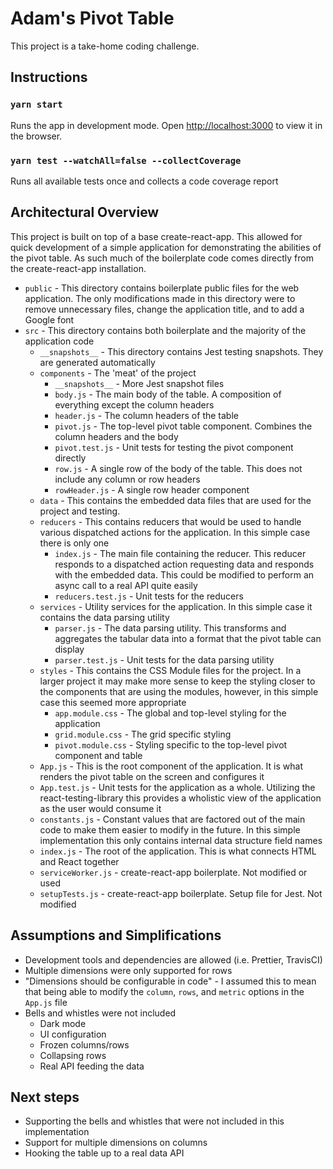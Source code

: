 # Adam's Pivot Table

This project is a take-home coding challenge.

## Instructions

### `yarn start`

Runs the app in development mode. Open [http://localhost:3000](http://localhost:3000) to view it in the browser.

### `yarn test --watchAll=false --collectCoverage`

Runs all available tests once and collects a code coverage report

## Architectural Overview

This project is built on top of a base create-react-app. This allowed for quick development of a simple application for demonstrating the abilities of the pivot table. As such much of the boilerplate code comes directly from the create-react-app installation.

- `public` - This directory contains boilerplate public files for the web application. The only modifications made in this directory were to remove unnecessary files, change the application title, and to add a Google font
- `src` - This directory contains both boilerplate and the majority of the application code
  - `__snapshots__` - This directory contains Jest testing snapshots. They are generated automatically
  - `components` - The 'meat' of the project
    - `__snapshots__` - More Jest snapshot files
    - `body.js` - The main body of the table. A composition of everything except the column headers
    - `header.js` - The column headers of the table
    - `pivot.js` - The top-level pivot table component. Combines the column headers and the body
    - `pivot.test.js` - Unit tests for testing the pivot component directly
    - `row.js` - A single row of the body of the table. This does not include any column or row headers
    - `rowHeader.js` - A single row header component
  - `data` - This contains the embedded data files that are used for the project and testing.
  - `reducers` - This contains reducers that would be used to handle various dispatched actions for the application. In this simple case there is only one
    - `index.js` - The main file containing the reducer. This reducer responds to a dispatched action requesting data and responds with the embedded data. This could be modified to perform an async call to a real API quite easily
    - `reducers.test.js` - Unit tests for the reducers
  - `services` - Utility services for the application. In this simple case it contains the data parsing utility
    - `parser.js` - The data parsing utility. This transforms and aggregates the tabular data into a format that the pivot table can display
    - `parser.test.js` - Unit tests for the data parsing utility
  - `styles` - This contains the CSS Module files for the project. In a larger project it may make more sense to keep the styling closer to the components that are using the modules, however, in this simple case this seemed more appropriate
    - `app.module.css` - The global and top-level styling for the application
    - `grid.module.css` - The grid specific styling
    - `pivot.module.css` - Styling specific to the top-level pivot component and table
  - `App.js` - This is the root component of the application. It is what renders the pivot table on the screen and configures it
  - `App.test.js` - Unit tests for the application as a whole. Utilizing the react-testing-library this provides a wholistic view of the application as the user would consume it
  - `constants.js` - Constant values that are factored out of the main code to make them easier to modify in the future. In this simple implementation this only contains internal data structure field names
  - `index.js` - The root of the application. This is what connects HTML and React together
  - `serviceWorker.js` - create-react-app boilerplate. Not modified or used
  - `setupTests.js` - create-react-app boilerplate. Setup file for Jest. Not modified

## Assumptions and Simplifications

- Development tools and dependencies are allowed (i.e. Prettier, TravisCI)
- Multiple dimensions were only supported for rows
- "Dimensions should be configurable in code" - I assumed this to mean that being able to modify the `column`, `rows`, and `metric` options in the `App.js` file
- Bells and whistles were not included
  - Dark mode
  - UI configuration
  - Frozen columns/rows
  - Collapsing rows
  - Real API feeding the data

## Next steps

- Supporting the bells and whistles that were not included in this implementation
- Support for multiple dimensions on columns
- Hooking the table up to a real data API

